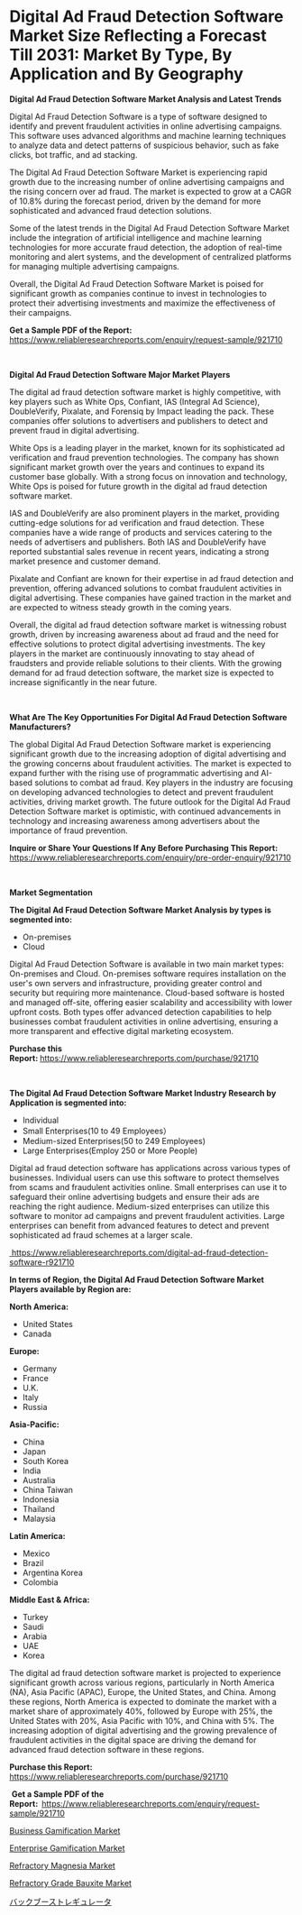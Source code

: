 <p><h1>Digital Ad Fraud Detection Software Market Size Reflecting a Forecast Till 2031: Market By Type, By Application and By Geography</h1></p><p><strong>Digital Ad Fraud Detection Software Market Analysis and Latest Trends</strong></p>
<p><p>Digital Ad Fraud Detection Software is a type of software designed to identify and prevent fraudulent activities in online advertising campaigns. This software uses advanced algorithms and machine learning techniques to analyze data and detect patterns of suspicious behavior, such as fake clicks, bot traffic, and ad stacking.</p><p>The Digital Ad Fraud Detection Software Market is experiencing rapid growth due to the increasing number of online advertising campaigns and the rising concern over ad fraud. The market is expected to grow at a CAGR of 10.8% during the forecast period, driven by the demand for more sophisticated and advanced fraud detection solutions.</p><p>Some of the latest trends in the Digital Ad Fraud Detection Software Market include the integration of artificial intelligence and machine learning technologies for more accurate fraud detection, the adoption of real-time monitoring and alert systems, and the development of centralized platforms for managing multiple advertising campaigns.</p><p>Overall, the Digital Ad Fraud Detection Software Market is poised for significant growth as companies continue to invest in technologies to protect their advertising investments and maximize the effectiveness of their campaigns.</p></p>
<p><strong>Get a Sample PDF of the Report:&nbsp;</strong> <a href="https://www.reliableresearchreports.com/enquiry/request-sample/921710">https://www.reliableresearchreports.com/enquiry/request-sample/921710</a></p>
<p>&nbsp;</p>
<p><strong>Digital Ad Fraud Detection Software Major Market Players</strong></p>
<p><p>The digital ad fraud detection software market is highly competitive, with key players such as White Ops, Confiant, IAS (Integral Ad Science), DoubleVerify, Pixalate, and Forensiq by Impact leading the pack. These companies offer solutions to advertisers and publishers to detect and prevent fraud in digital advertising.</p><p>White Ops is a leading player in the market, known for its sophisticated ad verification and fraud prevention technologies. The company has shown significant market growth over the years and continues to expand its customer base globally. With a strong focus on innovation and technology, White Ops is poised for future growth in the digital ad fraud detection software market.</p><p>IAS and DoubleVerify are also prominent players in the market, providing cutting-edge solutions for ad verification and fraud detection. These companies have a wide range of products and services catering to the needs of advertisers and publishers. Both IAS and DoubleVerify have reported substantial sales revenue in recent years, indicating a strong market presence and customer demand.</p><p>Pixalate and Confiant are known for their expertise in ad fraud detection and prevention, offering advanced solutions to combat fraudulent activities in digital advertising. These companies have gained traction in the market and are expected to witness steady growth in the coming years.</p><p>Overall, the digital ad fraud detection software market is witnessing robust growth, driven by increasing awareness about ad fraud and the need for effective solutions to protect digital advertising investments. The key players in the market are continuously innovating to stay ahead of fraudsters and provide reliable solutions to their clients. With the growing demand for ad fraud detection software, the market size is expected to increase significantly in the near future.</p></p>
<p>&nbsp;</p>
<p><strong>What Are The Key Opportunities For Digital Ad Fraud Detection Software Manufacturers?</strong></p>
<p><p>The global Digital Ad Fraud Detection Software market is experiencing significant growth due to the increasing adoption of digital advertising and the growing concerns about fraudulent activities. The market is expected to expand further with the rising use of programmatic advertising and AI-based solutions to combat ad fraud. Key players in the industry are focusing on developing advanced technologies to detect and prevent fraudulent activities, driving market growth. The future outlook for the Digital Ad Fraud Detection Software market is optimistic, with continued advancements in technology and increasing awareness among advertisers about the importance of fraud prevention.</p></p>
<p><strong>Inquire or Share Your Questions If Any Before Purchasing This Report:</strong> <a href="https://www.reliableresearchreports.com/enquiry/pre-order-enquiry/921710">https://www.reliableresearchreports.com/enquiry/pre-order-enquiry/921710</a></p>
<p>&nbsp;</p>
<p><strong>Market Segmentation</strong></p>
<p><strong>The Digital Ad Fraud Detection Software Market Analysis by types is segmented into:</strong></p>
<p><ul><li>On-premises</li><li>Cloud</li></ul></p>
<p><p>Digital Ad Fraud Detection Software is available in two main market types: On-premises and Cloud. On-premises software requires installation on the user's own servers and infrastructure, providing greater control and security but requiring more maintenance. Cloud-based software is hosted and managed off-site, offering easier scalability and accessibility with lower upfront costs. Both types offer advanced detection capabilities to help businesses combat fraudulent activities in online advertising, ensuring a more transparent and effective digital marketing ecosystem.</p></p>
<p><strong>Purchase this Report:&nbsp;</strong><a href="https://www.reliableresearchreports.com/purchase/921710">https://www.reliableresearchreports.com/purchase/921710</a></p>
<p>&nbsp;</p>
<p><strong>The Digital Ad Fraud Detection Software Market Industry Research by Application is segmented into:</strong></p>
<p><ul><li>Individual</li><li>Small Enterprises(10 to 49 Employees）</li><li>Medium-sized Enterprises(50 to 249 Employees)</li><li>Large Enterprises(Employ 250 or More People)</li></ul></p>
<p><p>Digital ad fraud detection software has applications across various types of businesses. Individual users can use this software to protect themselves from scams and fraudulent activities online. Small enterprises can use it to safeguard their online advertising budgets and ensure their ads are reaching the right audience. Medium-sized enterprises can utilize this software to monitor ad campaigns and prevent fraudulent activities. Large enterprises can benefit from advanced features to detect and prevent sophisticated ad fraud schemes at a larger scale.</p></p>
<p><a href="https://www.reliableresearchreports.com/digital-ad-fraud-detection-software-r921710">&nbsp;https://www.reliableresearchreports.com/digital-ad-fraud-detection-software-r921710</a></p>
<p><strong>In terms of Region, the Digital Ad Fraud Detection Software Market Players available by Region are:</strong></p>
<p>
    <p> <strong> North America: </strong>
        <ul>
            <li>United States</li>
            <li>Canada</li>
        </ul>
        </p> 
    <p> <strong> Europe: </strong>
        <ul>
            <li>Germany</li>
            <li>France</li>
            <li>U.K.</li>
            <li>Italy</li>
            <li>Russia</li>
        </ul>
        </p> 
    <p> <strong> Asia-Pacific: </strong>
        <ul>
            <li>China</li>
            <li>Japan</li>
            <li>South Korea</li>
            <li>India</li>
            <li>Australia</li>
            <li>China Taiwan</li>
            <li>Indonesia</li>
            <li>Thailand</li>
            <li>Malaysia</li>
        </ul>
        </p> 
    <p> <strong> Latin America: </strong>
        <ul>
            <li>Mexico</li>
            <li>Brazil</li>
            <li>Argentina Korea</li>
            <li>Colombia</li>
        </ul>
        </p> 
    <p> <strong> Middle East & Africa: </strong>
        <ul>
            <li>Turkey</li>
            <li>Saudi</li>
            <li>Arabia</li>
            <li>UAE</li>
            <li>Korea</li>
        </ul>
    </p>
    </p>
<p><p>The digital ad fraud detection software market is projected to experience significant growth across various regions, particularly in North America (NA), Asia Pacific (APAC), Europe, the United States, and China. Among these regions, North America is expected to dominate the market with a market share of approximately 40%, followed by Europe with 25%, the United States with 20%, Asia Pacific with 10%, and China with 5%. The increasing adoption of digital advertising and the growing prevalence of fraudulent activities in the digital space are driving the demand for advanced fraud detection software in these regions.</p></p>
<p><strong>Purchase this Report: </strong><a href="https://www.reliableresearchreports.com/purchase/921710">https://www.reliableresearchreports.com/purchase/921710</a></p>
<p>&nbsp;<strong>Get a Sample PDF of the Report:&nbsp;&nbsp;</strong><a href="https://www.reliableresearchreports.com/enquiry/request-sample/921710">https://www.reliableresearchreports.com/enquiry/request-sample/921710</a></p>
<p><strong></strong></p>
<p><p><a href="https://github.com/IzaiahBartell/Market-Research-Report-List-1/blob/main/business-gamification-market.md">Business Gamification Market</a></p><p><a href="https://github.com/Valeridd446677/Market-Research-Report-List-1/blob/main/enterprise-gamification-market.md">Enterprise Gamification Market</a></p><p><a href="https://www.linkedin.com/pulse/refractory-magnesia-market-goal-estimating-size-future-growth-ainnc?trackingId=nEJ6MbhLO76YOuSZtbz3Hg%3D%3D">Refractory Magnesia Market</a></p><p><a href="https://www.linkedin.com/pulse/refractory-grade-bauxite-market-challenges-opportunities-growth-hpkpc?trackingId=7SKA2VKOIJM9UbkYUr3KuA%3D%3D">Refractory Grade Bauxite Market</a></p><p><a href="https://github.com/nemesis2824/Market-Research-Report-List-1/blob/main/961645455705.md">バックブーストレギュレータ</a></p></p>